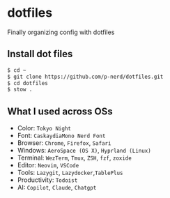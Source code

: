 # dotfiles

Finally organizing config with dotfiles

## Install dot files

```sh
$ cd ~
$ git clone https://github.com/p-nerd/dotfiles.git
$ cd dotfiles
$ stow .

```

## What I used across OSs

- Color: `Tokyo Night`
- Font: `CaskaydiaMono Nerd Font`
- Browser: `Chrome`, `Firefox`, `Safari`
- Windows: `AeroSpace (OS X)`, `Hyprland (Linux)`
- Terminal: `WezTerm`, `Tmux`, `ZSH`, `fzf`, `zoxide`
- Editor: `Neovim`, `VSCode`
- Tools: `Lazygit`, `Lazydocker`,`TablePlus`
- Productivity: `Todoist`
- AI: `Copilot`, `Claude`, `Chatgpt`
